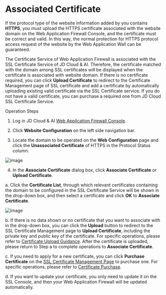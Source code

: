 # Associated Certificate

If the protocol type of the website information added by you contains **HTTPS**, you must upload the HTTPS certificate associated with the website domain on the Web Application Firewall Console, and the certificate must be correct and valid. In this way, the normal protection for HTTPS protocol access request of the website by the Web Application Wall can be guaranteed.

The Certificate Service of Web Application Firewall is associated with the SSL Certificate Service of JD Cloud & AI. Therefore, the certificate matched with the domain among SSL certificates will be displayed when the certificate is associated with website domain. If there is no certificate required, you can click **Upload Certificate** to redirect to the Certificate Management page of SSL certificate and add a certificate by automatically uploading existing valid certificate via the SSL Certificate service. If you do not have a valid certificate, you can purchase a required one from JD Cloud SSL Certificate Service.

Operation Steps

1. Log in JD Cloud & AI [Web Application Firewall Console](https://cloudwaf-console.jdcloud.com/overview/business).

2. Click **Website Configuration** on the left side navigation bar.

3. Locate the domain to be operated on the **Web Configuration** page and click the **Unassociated Certificate** of HTTPS in the Protocol Status column.

![image](../../../../image/WAF/join-in-WAF/Match-Cert-entry.png)

4. In the **Associate Certificate** dialog box, click **Associate Certificate** or **Upload Certificate**.

a. Click the **Certificate List**, through which relevant certificates containing the domain to be configured in the SSL Certificate Service will be shown in the drop-down box, and then select a certificate and click **OK** to **Associate Certificate**.

![image](../../../../image/WAF/join-in-WAF/Match-Cert-Choose.png)

b. If there is no data shown or no certificate that you want to associate with in the drop-down box, you can click the **Upload** button to redirect to the SSL Certificate Management page to **Upload Certificate**, including the private key and public key of the certificate. For specific operations, please refer to [Certificate Upload Guidance](https://docs.jdcloud.com/en/ssl-certificate/upload-ssl-certificate). After the certificate is uploaded, please return to Step a to complete operations to **Associate Certificate**.

c. If you need to apply for a new certificate, you can click **Purchase Certificate** on the [SSL Certificate Management Page](https://docs.jdcloud.com/en/ssl-certificate/manage-ssl-certificate) to purchase one. For specific operations, please refer to [Certificate Purchase](https://docs.jdcloud.com/en/ssl-certificate/apply-ssl-certificate).

d. If you want to update your certificate, you only need to update it on the SSL Console, and then your Web Application Firewall will be updated automatically.